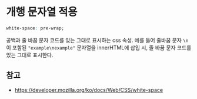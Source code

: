 # 개행 문자열 적용

```css
white-space: pre-wrap;
```

공백과 줄 바꿈 문자 코드를 있는 그대로 표시하는 css 속성. 예를 들어 줄바꿈 문자 `\n`이 포함된 `"example\nexample"` 문자열을 innerHTML에 삽입 시, 줄 바꿈 문자 코드를 있는 그대로 표시한다.

## 참고

- https://developer.mozilla.org/ko/docs/Web/CSS/white-space